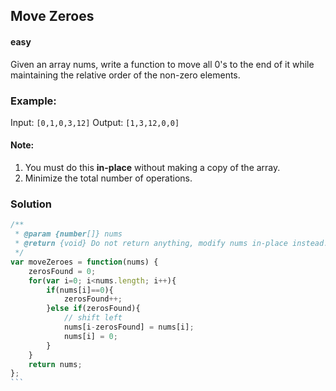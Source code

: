 ## Move Zeroes
#### easy
Given an array nums, write a function to move all 0's to the end of it while maintaining the relative order of the non-zero elements.

### Example:

Input: `[0,1,0,3,12]`
Output: `[1,3,12,0,0]`

#### Note:

1. You must do this **in-place** without making a copy of the array.
2. Minimize the total number of operations.

### Solution

````javascript
/**
 * @param {number[]} nums
 * @return {void} Do not return anything, modify nums in-place instead.
 */
var moveZeroes = function(nums) {
    zerosFound = 0;
    for(var i=0; i<nums.length; i++){
        if(nums[i]==0){
            zerosFound++;
        }else if(zerosFound){
            // shift left
            nums[i-zerosFound] = nums[i];
            nums[i] = 0;
        }
    }
    return nums;
};
```